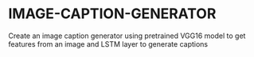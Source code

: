 # IMAGE-CAPTION-GENERATOR
Create an image caption generator using pretrained VGG16 model to get features from an image and LSTM layer to generate captions
